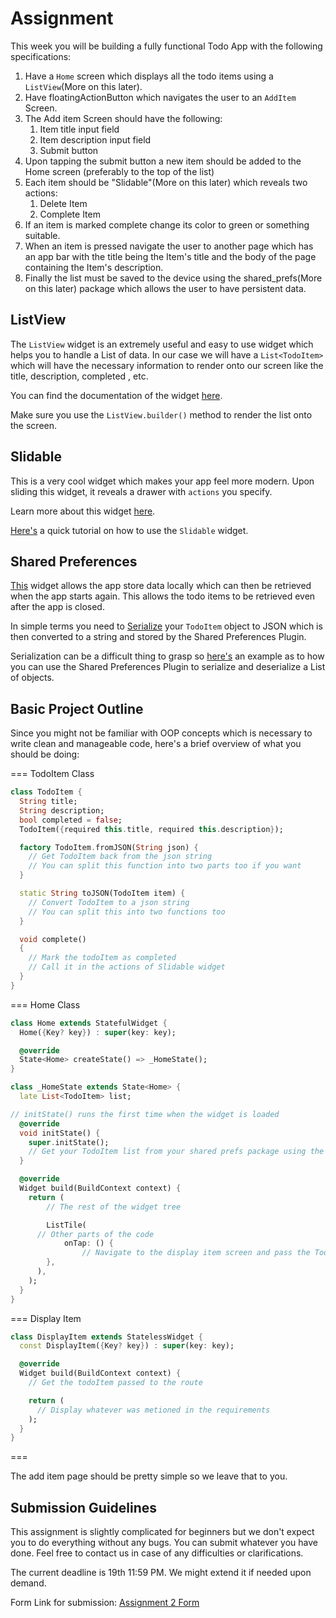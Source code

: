 # Assignment

This week you will be building a fully functional Todo App with the following specifications:

1. Have a `Home` screen which displays all the todo items using a `ListView`(More on this later).
2. Have floatingActionButton which navigates the user to an `AddItem` Screen.
3. The Add item Screen should have the following:
   1. Item title input field
   2. Item description input field
   3. Submit button
4. Upon tapping the submit button a new item should be added to the Home screen (preferably to the top of the list)
5. Each item should be "Slidable"(More on this later) which reveals two actions:
   1. Delete Item
   2. Complete Item
6. If an item is marked complete change its color to green or something suitable.
7. When an item is pressed navigate the user to another page which has an app bar with the title being the Item's title and the body of the page containing the Item's description.
8. Finally the list must be saved to the device using the shared_prefs(More on this later) package which allows the user to have persistent data.

## ListView

The `ListView` widget is an extremely useful and easy to use widget which helps you to handle a List of data. In our case we will have a `List<TodoItem>` which will have the necessary information to render onto our screen like the title, description, completed , etc.

You can find the documentation of the widget [here](https://api.flutter.dev/flutter/widgets/ListView-class.html).

Make sure you use the `ListView.builder()` method to render the list onto the screen.
   
## Slidable

This is a very cool widget which makes your app feel more modern. Upon sliding this widget, it reveals a drawer with `actions` you specify.

Learn more about this widget [here](https://pub.dev/packages/flutter_slidable).

[Here's](https://pub.dev/packages/flutter_slidable) a quick tutorial on how to use the `Slidable` widget.

## Shared Preferences

[This](https://pub.dev/packages/shared_preferences) widget allows the app store data locally which can then be retrieved when the app starts again. This allows the todo items to be retrieved even after the app is closed.

In simple terms you need to [Serialize](https://en.wikipedia.org/wiki/Serialization) your `TodoItem` object to JSON which is then converted to a string and stored by the Shared Preferences Plugin.

Serialization can be a difficult thing to grasp so [here's](https://stackoverflow.com/questions/61316208/how-to-save-listobject-to-sharedpreferences-in-flutter) an example as to how you can use the Shared Preferences Plugin to serialize and deserialize a List of objects.

## Basic Project Outline

Since you might not be familiar with OOP concepts which is necessary to write clean and manageable code, here's a brief overview of what you should be doing:

=== TodoItem Class

```dart
class TodoItem {
  String title;
  String description;
  bool completed = false;
  TodoItem({required this.title, required this.description});

  factory TodoItem.fromJSON(String json) {
    // Get TodoItem back from the json string
    // You can split this function into two parts too if you want
  }

  static String toJSON(TodoItem item) {
    // Convert TodoItem to a json string
    // You can split this into two functions too
  }

  void complete()
  {
    // Mark the todoItem as completed
    // Call it in the actions of Slidable widget
  }
}
```
=== Home Class

```dart
class Home extends StatefulWidget {
  Home({Key? key}) : super(key: key);

  @override
  State<Home> createState() => _HomeState();
}

class _HomeState extends State<Home> {
  late List<TodoItem> list;

// initState() runs the first time when the widget is loaded
  @override
  void initState() {
    super.initState();
    // Get your TodoItem list from your shared prefs package using the function in the TodoItem class
  }

  @override
  Widget build(BuildContext context) {
    return (
        // The rest of the widget tree

        ListTile(
      // Other parts of the code
            onTap: () {
                // Navigate to the display item screen and pass the TodoItem into the route
        },
      ),
    );
  }
}
```


=== Display Item

```dart
class DisplayItem extends StatelessWidget {
  const DisplayItem({Key? key}) : super(key: key);

  @override
  Widget build(BuildContext context) {
    // Get the todoItem passed to the route

    return (
      // Display whatever was metioned in the requirements
    );
  }
}
```

===

The add item page should be pretty simple so we leave that to you.

## Submission Guidelines

This assignment is slightly complicated for beginners but we don't expect you to do everything without any bugs. You can submit whatever you have done. Feel free to contact us in case of any difficulties or clarifications.

The current deadline is 19th 11:59 PM. We might extend it if needed upon demand.

Form Link for submission: [Assignment 2 Form](https://forms.gle/LCowA4FsfAwSMDgz9)


